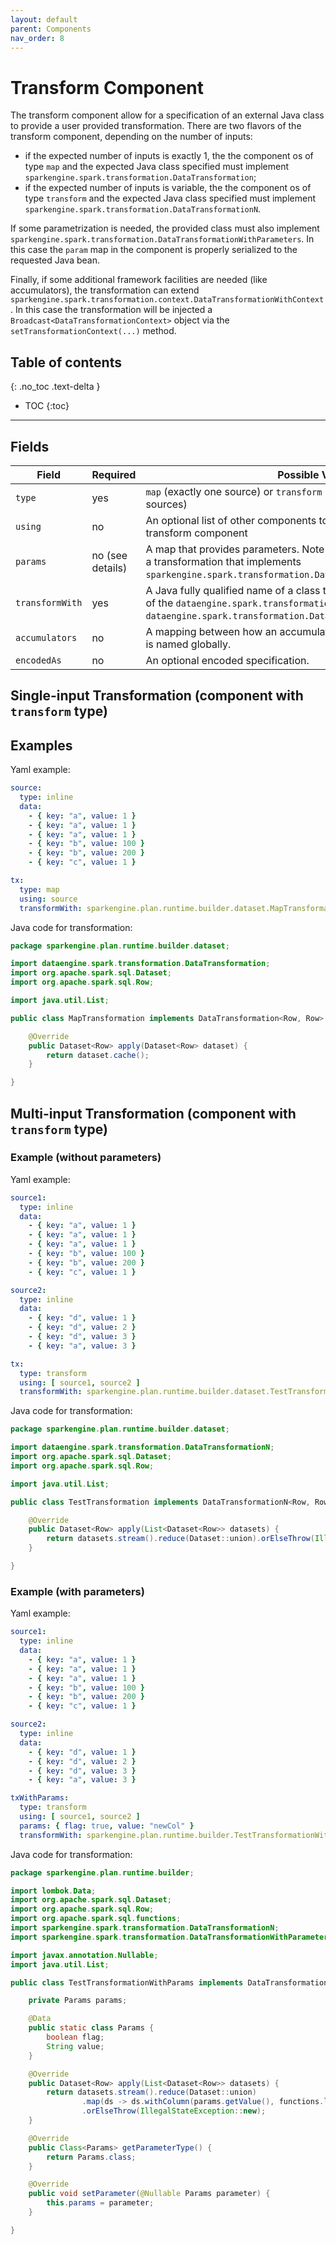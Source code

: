 ```yaml
---
layout: default
parent: Components
nav_order: 8
---
```


# Transform Component

The transform component allow for a specification of an external Java class to provide a user provided transformation.
There are two flavors of the transform component, depending on the number of inputs:

* if the expected number of inputs is exactly 1, the the component os of type `map` and the expected Java class specified must implement `sparkengine.spark.transformation.DataTransformation`;
* if the expected number of inputs is variable, the the component os of type `transform` and the expected Java class specified must implement `sparkengine.spark.transformation.DataTransformationN`.

If some parametrization is needed, the provided class must also implement `sparkengine.spark.transformation.DataTransformationWithParameters`.
In this case the `param` map in the component is properly serialized to the requested Java bean.

Finally, if some additional framework facilities are needed (like accumulators), the transformation can extend `sparkengine.spark.transformation.context.DataTransformationWithContext`.
In this case the transformation will be injected a `Broadcast<DataTransformationContext>` object via the `setTransformationContext(...)` method.

## Table of contents

{: .no_toc .text-delta }

- TOC
{:toc}

---

## Fields

| Field | Required | Possible Value |
| ----- | -------- | -------------- |
| `type` | yes | `map` (exactly one source) or `transform` (variable number of input sources) |
| `using` | no | An optional list of other components to be used as input to the transform component  |
| `params` | no (see details) | A map that provides parameters. Note that parameters are required for a transformation that implements `sparkengine.spark.transformation.DataTransformationWithParameters`. |
| `transformWith` | yes | A Java fully qualified name of a class that specifies an implementation of the `dataengine.spark.transformation.DataTransformation` or `dataengine.spark.transformation.DataTransformationN` interface. |
| `accumulators` | no | A mapping between how an accumulator is used internally and how it is named globally. |
| `encodedAs` | no | An optional encoded specification. |

## Single-input Transformation (component with `transform` type)

## Examples

Yaml example:

```yaml
source:
  type: inline
  data:
    - { key: "a", value: 1 }
    - { key: "a", value: 1 }
    - { key: "a", value: 1 }
    - { key: "b", value: 100 }
    - { key: "b", value: 200 }
    - { key: "c", value: 1 }

tx:
  type: map
  using: source
  transformWith: sparkengine.plan.runtime.builder.dataset.MapTransformation
```

Java code for transformation:

```java
package sparkengine.plan.runtime.builder.dataset;

import dataengine.spark.transformation.DataTransformation;
import org.apache.spark.sql.Dataset;
import org.apache.spark.sql.Row;

import java.util.List;

public class MapTransformation implements DataTransformation<Row, Row> {

    @Override
    public Dataset<Row> apply(Dataset<Row> dataset) {
        return dataset.cache();
    }

}
```

## Multi-input Transformation (component with `transform` type)

### Example (without parameters)

Yaml example:

```yaml
source1:
  type: inline
  data:
    - { key: "a", value: 1 }
    - { key: "a", value: 1 }
    - { key: "a", value: 1 }
    - { key: "b", value: 100 }
    - { key: "b", value: 200 }
    - { key: "c", value: 1 }

source2:
  type: inline
  data:
    - { key: "d", value: 1 }
    - { key: "d", value: 2 }
    - { key: "d", value: 3 }
    - { key: "a", value: 3 }

tx:
  type: transform
  using: [ source1, source2 ]
  transformWith: sparkengine.plan.runtime.builder.dataset.TestTransformation
```

Java code for transformation:

```java
package sparkengine.plan.runtime.builder.dataset;

import dataengine.spark.transformation.DataTransformationN;
import org.apache.spark.sql.Dataset;
import org.apache.spark.sql.Row;

import java.util.List;

public class TestTransformation implements DataTransformationN<Row, Row> {

    @Override
    public Dataset<Row> apply(List<Dataset<Row>> datasets) {
        return datasets.stream().reduce(Dataset::union).orElseThrow(IllegalStateException::new);
    }

}
```

### Example (with parameters)

Yaml example:

```yaml
source1:
  type: inline
  data:
    - { key: "a", value: 1 }
    - { key: "a", value: 1 }
    - { key: "a", value: 1 }
    - { key: "b", value: 100 }
    - { key: "b", value: 200 }
    - { key: "c", value: 1 }

source2:
  type: inline
  data:
    - { key: "d", value: 1 }
    - { key: "d", value: 2 }
    - { key: "d", value: 3 }
    - { key: "a", value: 3 }

txWithParams:
  type: transform
  using: [ source1, source2 ]
  params: { flag: true, value: "newCol" }
  transformWith: sparkengine.plan.runtime.builder.TestTransformationWithParams
```

Java code for transformation:

```java
package sparkengine.plan.runtime.builder;

import lombok.Data;
import org.apache.spark.sql.Dataset;
import org.apache.spark.sql.Row;
import org.apache.spark.sql.functions;
import sparkengine.spark.transformation.DataTransformationN;
import sparkengine.spark.transformation.DataTransformationWithParameters;

import javax.annotation.Nullable;
import java.util.List;

public class TestTransformationWithParams implements DataTransformationN<Row, Row>, DataTransformationWithParameter<TestTransformationWithParams.Params> {

    private Params params;

    @Data
    public static class Params {
        boolean flag;
        String value;
    }

    @Override
    public Dataset<Row> apply(List<Dataset<Row>> datasets) {
        return datasets.stream().reduce(Dataset::union)
                .map(ds -> ds.withColumn(params.getValue(), functions.lit(params.isFlag())))
                .orElseThrow(IllegalStateException::new);
    }

    @Override
    public Class<Params> getParameterType() {
        return Params.class;
    }

    @Override
    public void setParameter(@Nullable Params parameter) {
        this.params = parameter;
    }

}
```
